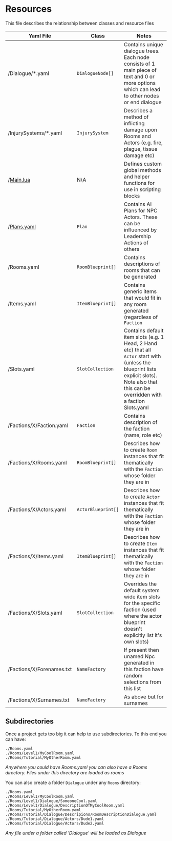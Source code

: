 ﻿# Resources

This file describes the relationship between classes and resource files

|   Yaml File      |  Class           |   Notes                   |
|------------------|------------------|---------------------------|
| /Dialogue/*.yaml | `DialogueNode[]` | Contains unique dialogue trees.  Each node consists of 1 main piece of text and 0 or more options which can lead to other nodes or end dialogue |
| /InjurySystems/*.yaml | `InjurySystem` | Describes a method of inflicting damage upon Rooms and Actors (e.g. fire, plague, tissue damage etc)|
| /[Main.lua](./Main.lua) | N\A | Defines custom global methods and helper functions for use in scripting blocks |
| /[Plans.yaml](./Plans.yaml) | `Plan` | Contains AI Plans for NPC Actors.  These can be influenced by Leadership Actions of others|
| /Rooms.yaml | `RoomBlueprint[]` | Contains descriptions of rooms that can be generated |
| /Items.yaml | `ItemBlueprint[]` | Contains generic items that would fit in any room generated (regardless of `Faction` |
| /Slots.yaml | `SlotCollection` | Contains default item slots (e.g. 1 Head, 2 Hand etc) that all `Actor` start with (unless the blueprint lists explicit slots).  Note also that this can be overridden with a faction Slots.yaml|
| /Factions/X/Faction.yaml | `Faction` | Contains description of the faction (name, role etc) |
| /Factions/X/Rooms.yaml  | `RoomBlueprint[]` | Describes how to create `Room` instances that fit thematically with the `Faction` whose folder they are in |
| /Factions/X/Actors.yaml  | `ActorBlueprint[]` | Describes how to create `Actor` instances that fit thematically with the `Faction` whose folder they are in |
| /Factions/X/Items.yaml  | `ItemBlueprint[]` | Describes how to create `Item` instances that fit thematically with the `Faction` whose folder they are in |
| /Factions/X/Slots.yaml | `SlotCollection` | Overrides the default system wide item slots for the specific faction (used where the actor blueprint doesn't explicitly list it's own slots)|
| /Factions/X/Forenames.txt | `NameFactory` | If present then unamed Npc generated in this faction have random selections from this list |
| /Factions/X/Surnames.txt | `NameFactory` | As above but for surnames |


## Subdirectories

Once a project gets too big it can help to use subdirectories.  To this end you can have:

```
./Rooms.yaml
./Rooms/Level1/MyCoolRoom.yaml
./Rooms/Tutorial/MyOtherRoom.yaml
```
_Anywhere you could have Rooms.yaml you can also have a Rooms directory.  Files under this directory are loaded as rooms_

You can also create a folder `Dialogue` under any `Rooms` directory:

```
./Rooms.yaml
./Rooms/Level1/MyCoolRoom.yaml
./Rooms/Level1/Dialogue/SomeoneCool.yaml
./Rooms/Level1/Dialogue/DescriptionOfMyCoolRoom.yaml
./Rooms/Tutorial/MyOtherRoom.yaml
./Rooms/Tutorial/Dialogue/Descripions/RoomDescriptionDialogue.yaml
./Rooms/Tutorial/Dialogue/Actors/Dude1.yaml
./Rooms/Tutorial/Dialogue/Actors/Dude2.yaml
```
_Any file under a folder called 'Dialogue' will be loaded as Dialogue_
